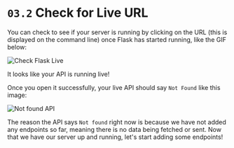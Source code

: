 # `03.2` Check for Live URL

You can check to see if your server is running by clicking on the URL (this is displayed on the command line) once Flask has started running, like the GIF below:

![Check Flask Live](../../assets/live-api.gif?raw=true)

It looks like your API is running live!

Once you open it successfully, your live API should say `Not Found` like this image:

![Not found API](../../assets/not-found.png?raw=true)

The reason the API says `Not found` right now is because we have not added any endpoints so far, meaning there is no data being fetched or sent. Now that we have our server up and running, let's start adding some endpoints!
